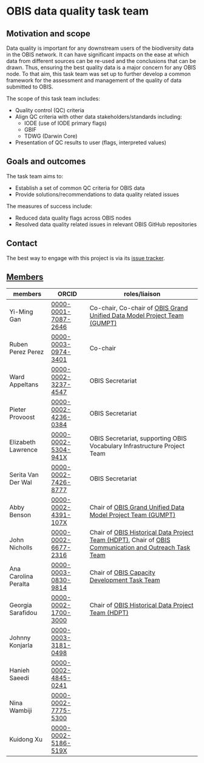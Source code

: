 # OBIS data quality task team

## Motivation and scope

Data quality is important for any downstream users of the biodiversity data in the OBIS network. It can have significant impacts on the ease at which data from different sources can be re-used and the conclusions that can be drawn. Thus, ensuring the best quality data is a major concern for any OBIS node. To that aim, this task team was set up to further develop a common framework for the assessment and management of the quality of data submitted to OBIS. 

The scope of this task team includes:

- Quality control (QC) criteria 
- Align QC criteria with other data stakeholders/standards including:
	- IODE (use of IODE primary flags)
	- GBIF
	- TDWG (Darwin Core)
- Presentation of QC results to user (flags, interpreted values)

## Goals and outcomes

The task team aims to: 

- Establish a set of common QC criteria for OBIS data
- Provide solutions/recommendations to data quality related issues

The measures of success include:

- Reduced data quality flags across OBIS nodes
- Resolved data quality related issues in relevant OBIS GitHub repositories

## Contact

The best way to engage with this project is via its [issue tracker](https://github.com/iobis/quality-taskteam/issues). 

## [Members](https://oceanexpert.org/group/441)

members | ORCID | roles/liaison
--|--|--
Yi-Ming Gan | [0000-0001-7087-2646](https://orcid.org/0000-0001-7087-2646) | Co-chair, Co-chair of [OBIS Grand Unified Data Model Project Team (GUMPT)](https://oceanexpert.org/group/482)
Ruben Perez Perez | [0000-0003-0974-3401](https://orcid.org/0000-0003-0974-3401) | Co-chair
Ward Appeltans | [0000-0002-3237-4547](https://orcid.org/0000-0002-3237-4547) | OBIS Secretariat
Pieter Provoost | [0000-0002-4236-0384](https://orcid.org/0000-0002-4236-0384) | OBIS Secretariat
Elizabeth Lawrence | [0000-0002-5304-941X](https://orcid.org/0000-0002-5304-941X) | OBIS Secretariat, supporting OBIS Vocabulary Infrastructure Project Team 
Serita Van Der Wal | [0000-0002-7426-8777](https://orcid.org/0000-0002-7426-8777) | OBIS Secretariat
Abby Benson | [0000-0002-4391-107X](https://orcid.org/0000-0002-4391-107X) | Chair of [OBIS Grand Unified Data Model Project Team (GUMPT)](https://oceanexpert.org/group/482) 
John Nicholls | [0000-0002-6677-2316](https://orcid.org/0000-0002-6677-2316) | Chair of [OBIS Historical Data Project Team (HDPT)](https://oceanexpert.org/group/481), Chair of [OBIS Communication and Outreach Task Team](https://oceanexpert.org/group/431)
Ana Carolina Peralta | [0000-0003-0830-9814](https://orcid.org/0000-0003-0830-9814) |  Chair of [OBIS Capacity Development Task Team](https://oceanexpert.org/group/320) 
Georgia Sarafidou | [0000-0002-1700-3000](https://orcid.org/0000-0002-1700-3000) | Chair of [OBIS Historical Data Project Team (HDPT)](https://oceanexpert.org/group/481)
Johnny Konjarla | [0000-0003-3181-0498](https://orcid.org/0000-0003-3181-0498) 
Hanieh Saeedi | [0000-0002-4845-0241](https://orcid.org/0000-0002-4845-0241)
Nina Wambiji | [0000-0002-7775-5300](https://orcid.org/0000-0002-7775-5300)
Kuidong Xu | [0000-0002-5186-519X](https://orcid.org/0000-0002-5186-519X)



